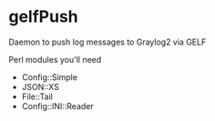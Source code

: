 gelfPush
========

Daemon to push log messages to Graylog2 via GELF

Perl modules you'll need
* Config::Simple
* JSON::XS
* File::Tail
* Config::INI::Reader
